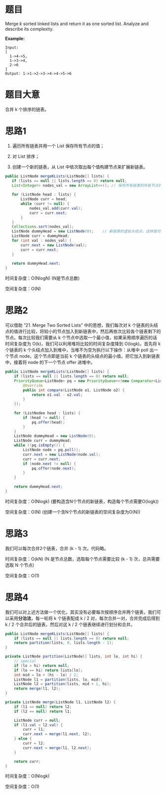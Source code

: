 # 题目

Merge *k* sorted linked lists and return it as one sorted list. Analyze and describe its complexity.

**Example:**

```
Input:
[
  1->4->5,
  1->3->4,
  2->6
]
Output: 1->1->2->3->4->4->5->6
```

# 题目大意

合并 k 个排序的链表。

# 思路1

1. 遍历所有链表并用一个 List 保存所有节点的值；

2. 对 List 排序；

3. 创建一个新的链表，从 List 中依次取出每个值构建节点来扩展新链表。

```java
public ListNode mergeKLists(ListNode[] lists) {
   if (lists == null || lists.length == 0) return null;
   List<Integer> nodes_val = new ArrayList<>();	// 保存所有链表的所有节点的值
    
   for (ListNode head : lists) {
       ListNode curr = head;
       while (curr != null) {
           nodes_val.add(curr.val);
           curr = curr.next;
       }
   }
   Collections.sort(nodes_val);
   ListNode dummyHead = new ListNode(0);	// 新链表的虚拟头结点，这样做可以免去单独处理头结点的麻烦
   ListNode curr = dummyHead;
   for (int val : nodes_val) {
       curr.next = new ListNode(val);
       curr = curr.next;
   }
    
   return dummyHead.next;
}
```

时间复杂度：O(NlogN) (N是节点总数)

空间复杂度：O(N)

# 思路2

可以借助 “21. Merge Two Sorted Lists” 中的思想，我们每次对 k 个链表的头结点的值进行比较，将较小的节点加入到新链表中，然后再依次比较各个链表剩下的节点。每次比较我们需要从 k 个节点中选取一个最小值，如果采用顺序遍历的话时间复杂度为 O(k)，我们可以利用堆将比较的时间复杂度降到 O(logk)。首先将 k 个链表的 k 个头结点加入到堆中，当堆不为空为执行以下操作：从堆中 poll 出一个节点 node，这个节点即是当前 k 个链表的头结点的最小值，把它加入到新链表中，接着将 node 的下一个节点 offer 进堆中。

```java
public ListNode mergeKLists(ListNode[] lists) {
	if (lists == null || lists.length == 0) return null;
    PriorityQueue<ListNode> pq = new PriorityQueue<>(new Comparator<ListNode>() {	// 最小堆
        @Override
        public int compare(ListNode o1, ListNode o2) {
            return o1.val - o2.val;
        }
    });
    
    for (ListNodee head : lists) {
        if (head != null) {
            pq.offer(head);
        }
    }
    ListNode dummyHead = new ListNode(0);
    ListNode curr = dummyHead;
    while (!pq.isEmpty()) {
        ListNode node = pq.poll();
        curr.next = new ListNode(node.val);
        curr = curr.next;
        if (node.next != null) {
            pq.offer(node.next);
        }
    }
    
    return dummyHead.next;
}
```

时间复杂度：O(Nlogk) (要构造含N个节点的新链表，构造每个节点需要O(logk))

空间复杂度：O(N) (创建一个含N个节点的新链表的空间复杂度为O(N))

# 思路3

我们可以每次合并2个链表，合并 (k - 1) 次。代码略。

时间复杂度：O(kN) (N 是节点总数，选取每个节点需要比较 (k - 1) 次，总共需要选取 N 个节点)

空间复杂度：O(1)

# 思路4

我们可以对上述方法做一个优化，其实没有必要每次按顺序合并两个链表，我们可以采用**分治法**，每一轮将 k 个链表配成 k / 2 对，每次合并一对，合并完成后得到 k / 2 个合并后的链表，然后对这 k / 2 个链表继续进行划分和合并。

```java
public ListNode mergeKLists(ListNode[] lists) {
    if (lists == null || lists.length == 0) return null;
    return partition(lists, 0, lists.length - 1);
}

private ListNode partition(ListNode[] lists, int lo, int hi) {
    // special
    if (lo > hi) return null;
    if (lo == hi) return lists[lo];
    int mid = lo + (hi - lo) / 2;
    ListNode l1 = partition(lists, lo, mid);
    ListNode l2 = partition(lists, mid + 1, hi);
    return merge(l1, l2);
}

private ListNode merge(ListNode l1, ListNode l2) {
    if (l1 == null) return l2;
    if (l2 == null) return l1;

    ListNode curr = null;
    if (l1.val < l2.val) {
        curr = l1;
        curr.next = merge(l1.next, l2);
    } else {
        curr = l2;
        curr.next = merge(l1, l2.next);
    }

    return curr;
}
```

时间复杂度：O(Nlogk)

空间复杂度：O(1)

